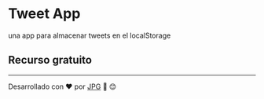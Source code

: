 # Tweet App

una app para almacenar tweets en el localStorage

## Recurso gratuito
---
Desarrollado con :heart: por [JPG](https://github.com/Pablo07s/) :muscle: :blush:

